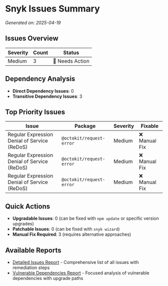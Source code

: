 # Snyk Issues Summary

*Generated on: 2025-04-19*

## Issues Overview

| Severity | Count | Status |
|----------|-------|--------|
| Medium | 3 | 🔄 Needs Action |

## Dependency Analysis

- **Direct Dependency Issues**: 0
- **Transitive Dependency Issues**: 3

## Top Priority Issues

| Issue | Package | Severity | Fixable |
|-------|---------|----------|--------|
| Regular Expression Denial of Service (ReDoS) | `@octokit/request-error` | Medium | ❌ Manual Fix |
| Regular Expression Denial of Service (ReDoS) | `@octokit/request-error` | Medium | ❌ Manual Fix |
| Regular Expression Denial of Service (ReDoS) | `@octokit/request-error` | Medium | ❌ Manual Fix |

## Quick Actions

- **Upgradable Issues**: 0 (can be fixed with `npm update` or specific version upgrades)
- **Patchable Issues**: 0 (can be fixed with `snyk wizard`)
- **Manual Fix Required**: 3 (requires alternative approaches)

## Available Reports

- [Detailed Issues Report](./prioritized-issues.md) - Comprehensive list of all issues with remediation steps
- [Vulnerable Dependencies Report](./vulnerable-dependencies.md) - Focused analysis of vulnerable dependencies with upgrade paths

